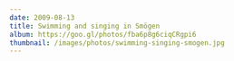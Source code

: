 ```yaml
---
date: 2009-08-13
title: Swimming and singing in Smögen
album: https://goo.gl/photos/fba6p8g6ciqCRgpi6
thumbnail: /images/photos/swimming-singing-smogen.jpg
---
```

